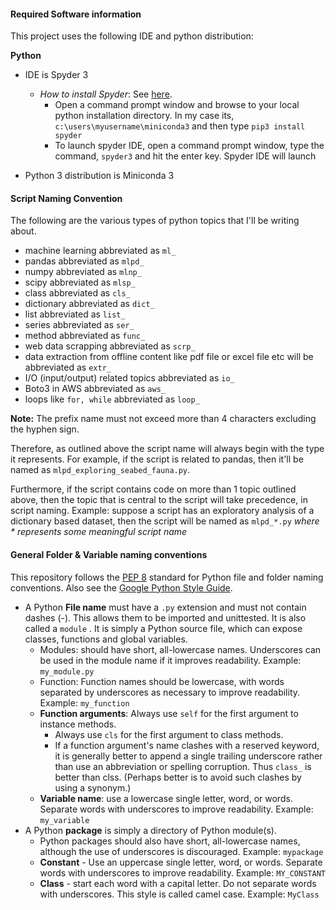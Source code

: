 #### Required Software information

This project uses the following IDE and python distribution:

**Python**

- IDE is Spyder 3
	- *How to install Spyder*: See [here](https://docs.spyder-ide.org/installation.html). 
		- Open a command prompt window and browse to your local python installation directory. In my case its, `c:\users\myusername\miniconda3` and then type `pip3 install spyder`
		- To launch spyder IDE, open a command prompt window, type the command, `spyder3` and hit the enter key. Spyder IDE will launch
		
- Python 3 distribution is Miniconda 3

#### Script Naming Convention

The following are the various types of python topics that I'll be writing about.

- machine learning abbreviated as `ml_`
- pandas abbreviated as `mlpd_`
- numpy abbreviated as `mlnp_`
- scipy abbreviated as `mlsp_`
- class abbreviated as `cls_`
- dictionary abbreviated as `dict_`
- list abbreviated as `list_`
- series abbreviated as `ser_`
- method abbreviated as `func_`
- web data scrapping abbreviated as `scrp_`
- data extraction from offline content like pdf file or excel file etc will be abbreviated as `extr_`
- I/O (input/output) related topics abbreviated as `io_`
- Boto3 in AWS abbreviated as `aws_`
- loops like `for, while` abbreviated as `loop_`  

**Note:** The prefix name must not exceed more than 4 characters excluding the hyphen sign.

Therefore, as outlined above the script name will always begin with the type it represents. For example, if the script is related to pandas, then it'll be named as `mlpd_exploring_seabed_fauna.py`.

Furthermore, if the script contains code on more than 1 topic outlined above, then the topic that is central to the script will take precedence, in script naming. Example: suppose a script has an exploratory analysis of a dictionary based dataset, then the script will be named as `mlpd_*.py` *where * represents some meaningful script name*

#### General Folder & Variable naming conventions

This repository follows the [PEP 8](https://www.python.org/dev/peps/pep-0008/) standard for Python file and folder naming conventions. Also see the [Google Python Style Guide](http://google.github.io/styleguide/pyguide.html#3164-guidelines-derived-from-guidos-recommendations).

- A Python **File name** must have a `.py` extension and must not contain dashes (-). This allows them to be imported and unittested. It is also called a `module` . It is simply a Python source file, which can expose classes, functions and global variables.
	- Modules: should have short, all-lowercase names. Underscores can be used in the module name if it improves readability. Example: `my_module.py`
	- Function: Function names should be lowercase, with words separated by underscores as necessary to improve readability. Example: `my_function`
	- **Function arguments**: Always use `self` for the first argument to instance methods.
		- Always use `cls` for the first argument to class methods.
		- If a function argument's name clashes with a reserved keyword, it is generally better to append a single trailing underscore rather than use an abbreviation or spelling corruption. Thus `class_` is better than clss. (Perhaps better is to avoid such clashes by using a synonym.)
	- **Variable name**: use a lowercase single letter, word, or words. Separate words with underscores to improve readability. Example: `my_variable`
- A Python **package** is simply a directory of Python module(s).
	- Python packages should also have short, all-lowercase names, although the use of underscores is discouraged. Example: `mypackage`
	- **Constant** - Use an uppercase single letter, word, or words. Separate words with underscores to improve readability. Example: `MY_CONSTANT`
	- **Class** - start each word with a capital letter. Do not separate words with underscores. This style is called camel case. Example: `MyClass`



   

